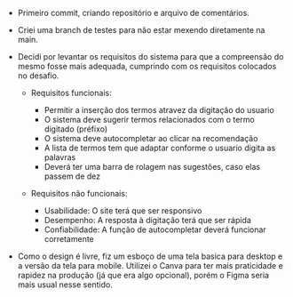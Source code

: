 - Primeiro commit, criando repositório e arquivo de comentários.

- Criei uma branch de testes para não estar mexendo diretamente na main.

- Decidi  por levantar os requisitos do sistema para que a compreensão do mesmo fosse mais adequada, cumprindo com os requisitos colocados no desafio.

    - Requisitos funcionais: 
        - Permitir a inserção dos termos atravez da digitação do usuario
        - O sistema deve sugerir termos relacionados com o termo digitado (préfixo) 
        - O sistema deve autocompletar ao clicar na recomendação
        - A lista de termos tem que adaptar conforme o usuario digita as palavras
        - Deverá ter uma barra de rolagem nas sugestões, caso elas passem de dez
    
    - Requisitos não funcionais:
        - Usabilidade: O site terá que ser responsivo
        - Desempenho: A resposta à digitação terá que ser rápida
        - Confiabilidade: A função de autocompletar deverá funcionar corretamente

- Como o design é livre, fiz um esboço de uma tela basica para desktop e a versão da tela para mobile. Utilizei o Canva para ter mais praticidade e rapidez na produção (já que era algo opcional), porém o Figma seria mais usual nesse sentido.